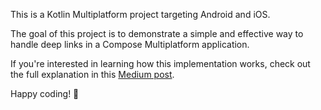 This is a Kotlin Multiplatform project targeting Android and iOS.

The goal of this project is to demonstrate a simple and effective way to handle deep links in a Compose Multiplatform application.

If you're interested in learning how this implementation works, check out the full explanation in this [Medium post](https://medium.com/pink-room-club/handling-deep-links-in-compose-multiplatform-87b269a8f1a1).

Happy coding! 🚀
